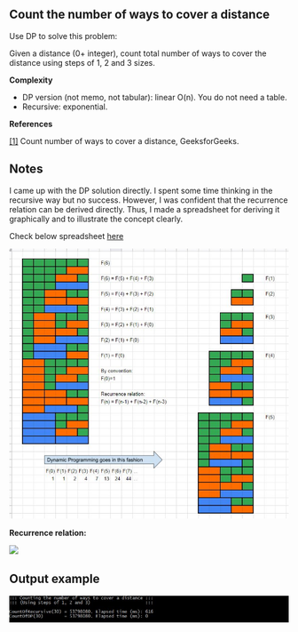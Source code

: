 ﻿## Count the number of ways to cover a distance

Use DP to solve this problem: 

Given a distance (0+ integer), count total number of ways to cover the distance using steps of 1, 2 and 3 sizes.

__Complexity__
* DP version (not memo, not tabular): linear O(n). You do not need a table.
* Recursive: exponential.

__References__

[[1]](https://www.geeksforgeeks.org/count-number-of-ways-to-cover-a-distance/) Count number of ways to cover a distance, GeeksforGeeks.

## Notes
I came up with the DP solution directly.
I spent some time thinking in the recursive way but no success. 
However, I was confident that the recurrence relation can be derived directly.
Thus, I made a spreadsheet for deriving it graphically and to illustrate the concept clearly.

Check below spreadsheet [here](https://docs.google.com/spreadsheets/d/1vCoQgzxHOoeWPAik4OKMYiuIVmDbHiewXW0xngnhxCs/edit?usp=sharing)

![Alt text](/WaysToCoverADistance/notes.JPG?raw=true "Notes")

__Recurrence relation:__

<img src="https://render.githubusercontent.com/render/math?math=F(n) = F(n-1) %2B F(n-2) %2B F(n-3)">

## Output example

![Alt text](/WaysToCoverADistance/output.JPG?raw=true "Output")
